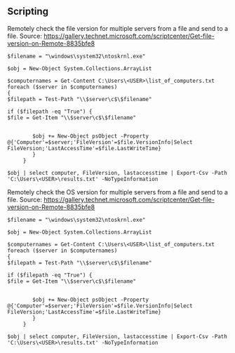 ## Scripting

Remotely check the file version for multiple servers from a file and send to a file.
Source: https://gallery.technet.microsoft.com/scriptcenter/Get-file-version-on-Remote-8835bfe8

```
$filename = "\windows\system32\ntoskrnl.exe" 
 
$obj = New-Object System.Collections.ArrayList 
 
$computernames = Get-Content C:\Users\<USER>\list_of_computers.txt
foreach ($server in $computernames) 
{ 
$filepath = Test-Path "\\$server\c$\$filename" 
 
if ($filepath -eq "True") { 
$file = Get-Item "\\$server\c$\$filename" 
 
     
        $obj += New-Object psObject -Property @{'Computer'=$server;'FileVersion'=$file.VersionInfo|Select FileVersion;'LastAccessTime'=$file.LastWriteTime} 
        } 
     } 
     
$obj | select computer, FileVersion, lastaccesstime | Export-Csv -Path 'C:\Users\<USER>\results.txt' -NoTypeInformation 
```

Remotely check the OS version for multiple servers from a file and send to a file.
Source: https://gallery.technet.microsoft.com/scriptcenter/Get-file-version-on-Remote-8835bfe8

```
$filename = "\windows\system32\ntoskrnl.exe" 
 
$obj = New-Object System.Collections.ArrayList 
 
$computernames = Get-Content C:\Users\<USER>\list_of_computers.txt
foreach ($server in $computernames) 
{ 
$filepath = Test-Path "\\$server\c$\$filename" 
 
if ($filepath -eq "True") { 
$file = Get-Item "\\$server\c$\$filename" 
 
     
        $obj += New-Object psObject -Property @{'Computer'=$server;'FileVersion'=$file.VersionInfo|Select FileVersion;'LastAccessTime'=$file.LastWriteTime} 
        } 
     } 
     
$obj | select computer, FileVersion, lastaccesstime | Export-Csv -Path 'C:\Users\<USER>\results.txt' -NoTypeInformation 
```
